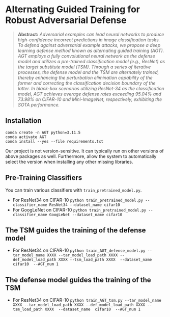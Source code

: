 # Alternating Guided Training for Robust Adversarial Defense

[//]: # ([Paper]&#40;&#41; )

> **Abstract:** *Adversarial examples can lead neural networks to produce high-confidence incorrect predictions 
> in image classification tasks. To defend against adversarial example attacks, we propose a deep learning 
> defense method known as alternating guided training (AGT). AGT employs a fully convolutional neural network 
> as the defense model and utilizes a pre-trained classification model (e.g., ResNet) as the target substitute 
> model (TSM). Through a series of iterative processes, the defense model and the TSM are alternately trained, 
> thereby enhancing the perturbation elimination capability of the former and correcting the classification 
> decision boundary of the latter. In black-box scenarios utilizing ResNet-34 as the classification model, 
> AGT achieves average defense rates exceeding 95.04% and 73.98% on CIFAR-10 and Mini-ImageNet, respectively, 
> exhibiting the SOTA performance.*
>

## Installation

```
conda create -n AGT python=3.11.5
conda activate AGT
conda install --yes --file requirements.txt
```
Our project is not version-sensitive. It can typically run on other versions of above packages as well. 
Furthermore, allow the system to automatically select the version when installing any other missing libraries.

## Pre-Training Classifiers

You can train various classifiers with `train_pretrained_model.py`.

* For ResNet34 on CIFAR-10
  `python train_pretrained_model.py --classifier_name ResNet34 --dataset_name cifar10`
* For GoogLeNet on CIFAR-10
  `python train_pretrained_model.py --classifier_name GoogLeNet --dataset_name cifar10`

## The TSM guides the training of the defense model

* For ResNet34 on CIFAR-10
  `python train_AGT_defense_model.py --tar_model_name XXXX --tar_model_load_path XXXX --def_model_load_path XXXX --tsm_load_path XXXX  --dataset_name  cifar10  --AGT_num 1`

## The defense model guides the training of the TSM

* For ResNet34 on CIFAR-10
  `python train_AGT_tsm.py --tar_model_name XXXX --tar_model_load_path XXXX --def_model_load_path XXXX --tsm_load_path XXXX  --dataset_name  cifar10  --AGT_num 1`
